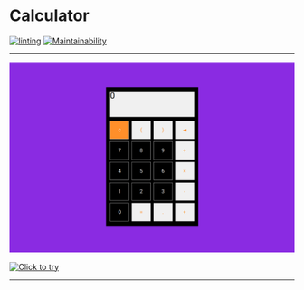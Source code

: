 # Calculator

[![linting](https://github.com/Kvazitropter/calculator/actions/workflows/eslint.yml/badge.svg)](https://github.com/Kvazitropter/calculator/actions/workflows/eslint.yml)
[![Maintainability](https://api.codeclimate.com/v1/badges/8d318c382da0fbd31ab7/maintainability)](https://codeclimate.com/github/Kvazitropter/calculator/maintainability)

----------------------------------------------------------------------------------------------

[![Preview](./images/calcScreenshot.png)](https://web-calculator-psl9rsuhn-kvazitropter.vercel.app/)

[![Click to try](https://img.shields.io/badge/-click%20to%20try-%23ff8f2a?style=for-the-badge)](https://web-calculator-psl9rsuhn-kvazitropter.vercel.app/)

----------------------------------------------------------------------------------------------
